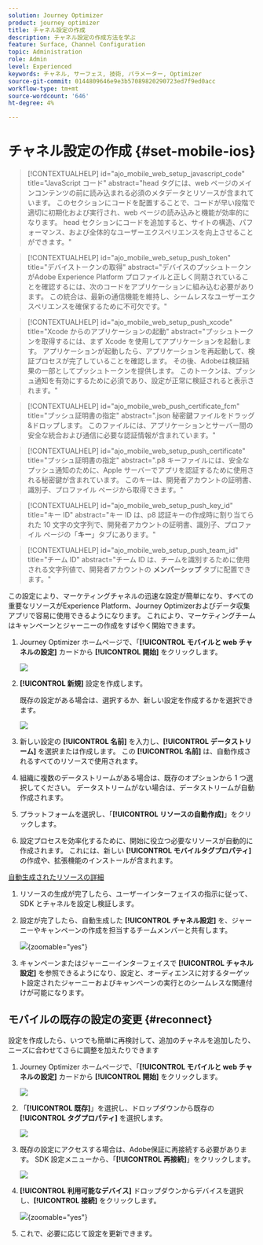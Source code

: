 ```yaml
---
solution: Journey Optimizer
product: journey optimizer
title: チャネル設定の作成
description: チャネル設定の作成方法を学ぶ
feature: Surface, Channel Configuration
topic: Administration
role: Admin
level: Experienced
keywords: チャネル, サーフェス, 技術, パラメーター, Optimizer
source-git-commit: 0144809646e9e3b57089820290723ed7f9ed0acc
workflow-type: tm+mt
source-wordcount: '646'
ht-degree: 4%

---
```


# チャネル設定の作成 {#set-mobile-ios}

>[!CONTEXTUALHELP]
>id="ajo_mobile_web_setup_javascript_code"
>title="JavaScript コード"
>abstract="head タグには、web ページのメインコンテンツの前に読み込まれる必須のメタデータとリソースが含まれています。 このセクションにコードを配置することで、コードが早い段階で適切に初期化および実行され、web ページの読み込みと機能が効率的になります。 head セクションにコードを追加すると、サイトの構造、パフォーマンス、および全体的なユーザーエクスペリエンスを向上させることができます。"

>[!CONTEXTUALHELP]
>id="ajo_mobile_web_setup_push_token"
>title="デバイストークンの取得"
>abstract="デバイスのプッシュトークンがAdobe Experience Platform プロファイルと正しく同期されていることを確認するには、次のコードをアプリケーションに組み込む必要があります。 この統合は、最新の通信機能を維持し、シームレスなユーザーエクスペリエンスを確保するために不可欠です。"

>[!CONTEXTUALHELP]
>id="ajo_mobile_web_setup_push_xcode"
>title="Xcode からのアプリケーションの起動"
>abstract="プッシュトークンを取得するには、まず Xcode を使用してアプリケーションを起動します。 アプリケーションが起動したら、アプリケーションを再起動して、検証プロセスが完了していることを確認します。 その後、Adobeは検証結果の一部としてプッシュトークンを提供します。 このトークンは、プッシュ通知を有効にするために必須であり、設定が正常に検証されると表示されます。"

>[!CONTEXTUALHELP]
>id="ajo_mobile_web_push_certificate_fcm"
>title="プッシュ証明書の指定"
>abstract=".json 秘密鍵ファイルをドラッグ&amp;ドロップします。 このファイルには、アプリケーションとサーバー間の安全な統合および通信に必要な認証情報が含まれています。"

>[!CONTEXTUALHELP]
>id="ajo_mobile_web_setup_push_certificate"
>title="プッシュ証明書の指定"
>abstract=".p8 キーファイルには、安全なプッシュ通知のために、Apple サーバーでアプリを認証するために使用される秘密鍵が含まれています。 このキーは、開発者アカウントの証明書、識別子、プロファイル ページから取得できます。"

>[!CONTEXTUALHELP]
>id="ajo_mobile_web_setup_push_key_id"
>title="キー ID"
>abstract="キー ID は、p8 認証キーの作成時に割り当てられた 10 文字の文字列で、開発者アカウントの証明書、識別子、プロファイル ページの「**キー**」タブにあります。"

>[!CONTEXTUALHELP]
>id="ajo_mobile_web_setup_push_team_id"
>title="チーム ID"
>abstract="チーム ID は、チームを識別するために使用される文字列値で、開発者アカウントの **メンバーシップ** タブに配置できます。"

この設定により、マーケティングチャネルの迅速な設定が簡単になり、すべての重要なリソースがExperience Platform、Journey Optimizerおよびデータ収集アプリで容易に使用できるようになります。 これにより、マーケティングチームはキャンペーンとジャーニーの作成をすばやく開始できます。

1. Journey Optimizer ホームページで、「**[!UICONTROL モバイルと web チャネルの設定]** カードから **[!UICONTROL 開始]** をクリックします。

   ![](assets/guided-setup-config-1.png)

1. **[!UICONTROL 新規]** 設定を作成します。

   既存の設定がある場合は、選択するか、新しい設定を作成するかを選択できます。

   ![](assets/guided-setup-config-2.png)

1. 新しい設定の **[!UICONTROL 名前]** を入力し、**[!UICONTROL データストリーム]** を選択または作成します。 この **[!UICONTROL 名前]** は、自動作成されるすべてのリソースで使用されます。

1. 組織に複数のデータストリームがある場合は、既存のオプションから 1 つ選択してください。 データストリームがない場合は、データストリームが自動作成されます。

1. プラットフォームを選択し、「**[!UICONTROL リソースの自動作成]**」をクリックします。

1. 設定プロセスを効率化するために、開始に役立つ必要なリソースが自動的に作成されます。 これには、新しい **[!UICONTROL モバイルタグプロパティ]** の作成や、拡張機能のインストールが含まれます。

[自動生成されたリソースの詳細](set-mobile-config.md#auto-create-resources)

1. リソースの生成が完了したら、ユーザーインターフェイスの指示に従って、SDK とチャネルを設定し検証します。

1. 設定が完了したら、自動生成した **[!UICONTROL チャネル設定]** を、ジャーニーやキャンペーンの作成を担当するチームメンバーと共有します。

   ![](assets/guided-setup-config-ios-8.png){zoomable="yes"}

1. キャンペーンまたはジャーニーインターフェイスで **[!UICONTROL チャネル設定]** を参照できるようになり、設定と、オーディエンスに対するターゲット設定されたジャーニーおよびキャンペーンの実行とのシームレスな関連付けが可能になります。

## モバイルの既存の設定の変更 {#reconnect}

設定を作成したら、いつでも簡単に再検討して、追加のチャネルを追加したり、ニーズに合わせてさらに調整を加えたりできます

1. Journey Optimizer ホームページで、「**[!UICONTROL モバイルと web チャネルの設定]** カードから **[!UICONTROL 開始]** をクリックします。

   ![](assets/guided-setup-config-1.png)

1. 「**[!UICONTROL 既存]**」を選択し、ドロップダウンから既存の **[!UICONTROL タグプロパティ]** を選択します。

   ![](assets/guided-setup-config-ios-9.png)

1. 既存の設定にアクセスする場合は、Adobe保証に再接続する必要があります。 SDK 設定メニューから、「**[!UICONTROL 再接続]**」をクリックします。

   ![](assets/guided-setup-config-ios-10.png)

1. **[!UICONTROL 利用可能なデバイス]** ドロップダウンからデバイスを選択し、**[!UICONTROL 接続]** をクリックします。

   ![](assets/guided-setup-config-ios-11.png){zoomable="yes"}

1. これで、必要に応じて設定を更新できます。

